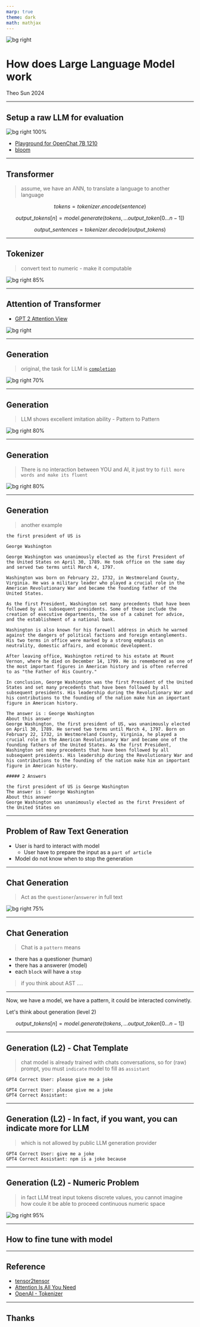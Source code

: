 ```yaml
---
marp: true
theme: dark
math: mathjax
---
```


![bg right](https://res.cloudinary.com/digf90pwi/image/upload/f_auto,q_auto/qtji6rjyijfc9zatldbc)

# How does Large Language Model work

Theo Sun
2024

---

## Setup a raw LLM for evaluation

![bg right 100%](https://res.cloudinary.com/digf90pwi/image/upload/f_auto,q_auto/u04cbdo7sckn08qav5r9)

- [Playground for OpenChat 7B 1210](https://colab.research.google.com/drive/1xqn86ota28L9pscNOdZHvCyqtJsGjQiJ?usp=sharing)
- [bloom](https://huggingface.co/bigscience/bloom)

---

## Transformer

> assume, we have an ANN, to translate a language to another language

$$tokens = tokenizer.encode(sentence)$$

$$output\_tokens[n] = model.generate(tokens, ...output\_token[0...n-1])$$

$$output\_sentences = tokenizer.decode(output\_tokens)$$

---

## Tokenizer

> convert text to numeric - make it computable

![bg right 85%](https://res.cloudinary.com/drxgh9gqs/image/upload/f_auto,q_auto/iclmedfdw7rdrxjvzosw)

---

## Attention of Transformer

- [GPT 2 Attention View](https://colab.research.google.com/drive/1YFoZRtK6bDSGxKS7afo_aVaBXSssMexk?usp=sharing)

![bg right](https://res.cloudinary.com/drxgh9gqs/image/upload/f_auto,q_auto/usan8bhhv3pqchgiypiu)

---

## Generation

> original, the task for LLM is [`completion`](https://huggingface.co/bigscience/bloom)

![bg right 70%](https://res.cloudinary.com/drxgh9gqs/image/upload/f_auto,q_auto/mjcjtdhjaxvatcnqdzex)

---

## Generation

> LLM shows excellent imitation ability - Pattern to Pattern

![bg right 80%](https://res.cloudinary.com/drxgh9gqs/image/upload/f_auto,q_auto/isg2eupysozg20qrb9yr)

---

## Generation

> There is no interaction between YOU and AI, it just try to `fill more words and make its fluent` 

![bg right 80%](https://res.cloudinary.com/drxgh9gqs/image/upload/f_auto,q_auto/rbjn4p072xlnhildctgu)

---

## Generation

> another example

```text
the first president of US is
```

```text
George Washington

George Washington was unanimously elected as the first President of the United States on April 30, 1789. He took office on the same day and served two terms until March 4, 1797.

Washington was born on February 22, 1732, in Westmoreland County, Virginia. He was a military leader who played a crucial role in the American Revolutionary War and became the founding father of the United States.

As the first President, Washington set many precedents that have been followed by all subsequent presidents. Some of these include the creation of executive departments, the use of a cabinet for advice, and the establishment of a national bank.

Washington is also known for his farewell address in which he warned against the dangers of political factions and foreign entanglements. His two terms in office were marked by a strong emphasis on neutrality, domestic affairs, and economic development.

After leaving office, Washington retired to his estate at Mount Vernon, where he died on December 14, 1799. He is remembered as one of the most important figures in American history and is often referred to as "the Father of His Country."

In conclusion, George Washington was the first President of the United States and set many precedents that have been followed by all subsequent presidents. His leadership during the Revolutionary War and his contributions to the founding of the nation make him an important figure in American history.

The answer is : George Washington
About this answer
George Washington, the first president of US, was unanimously elected on April 30, 1789. He served two terms until March 4, 1797. Born on February 22, 1732, in Westmoreland County, Virginia, he played a crucial role in the American Revolutionary War and became one of the founding fathers of the United States. As the first President, Washington set many precedents that have been followed by all subsequent presidents. His leadership during the Revolutionary War and his contributions to the founding of the nation make him an important figure in American history.

##### 2 Answers

the first president of US is George Washington
The answer is : George Washington
About this answer
George Washington was unanimously elected as the first President of the United States on
```

---

## Problem of Raw Text Generation

- User is hard to interact with model
    - User have to prepare the input as a `part of article`
- Model do not know when to stop the generation

---

## Chat Generation

> Act as the `questioner`/`answerer` in full text

![bg right 75%](https://res.cloudinary.com/drxgh9gqs/image/upload/f_auto,q_auto/gty25nx1xw74eepnkrjp)

---

## Chat Generation

> Chat is a `pattern` means

- there has a questioner (human)
- there has a answerer (model)
- each `block` will have a `stop`

> if you think about AST ....

---

Now, we have a model, we have a pattern, it could be interacted convinetly. 

Let's think about generation (level 2)

$$output\_tokens[n] = model.generate(tokens, ...output\_token[0...n-1])$$

---

## Generation (L2) - Chat Template

> chat model is already trained with chats conversations, so for (raw) prompt, you must `indicate` model to fill as `assistant` 


```text
GPT4 Correct User: please give me a joke
```

```text
GPT4 Correct User: please give me a joke
GPT4 Correct Assistant: 
```

---

## Generation (L2) - In fact, if you want, you can indicate more for LLM

> which is not allowed by public LLM generation provider

```text
GPT4 Correct User: give me a joke
GPT4 Correct Assistant: npm is a joke because
```

---

## Generation (L2) - Numeric Problem

> in fact LLM treat input tokens discrete values, you cannot imagine how coule it be able to proceed continuous numeric space 

![bg right 95%](https://res.cloudinary.com/drxgh9gqs/image/upload/f_auto,q_auto/emp543wjhcvrdtq195yj)

---

## How to fine tune with model

---

## Reference

- [tensor2tensor](https://colab.research.google.com/github/tensorflow/tensor2tensor/blob/master/tensor2tensor/notebooks/hello_t2t.ipynb)
- [Attention Is All You Need](https://arxiv.org/abs/1706.03762)
- [OpenAI - Tokenizer](https://platform.openai.com/tokenizer)


---

## Thanks